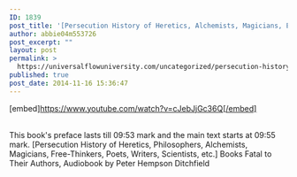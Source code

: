 ```yaml
---
ID: 1839
post_title: '[Persecution History of Heretics, Alchemists, Magicians, Etc.] Books Fatal to Their Authors'
author: abbie04m553726
post_excerpt: ""
layout: post
permalink: >
  https://universalflowuniversity.com/uncategorized/persecution-history-of-heretics-alchemists-magicians-etc-books-fatal-to-their-authors/
published: true
post_date: 2014-11-16 15:36:47
---
```

[embed]https://www.youtube.com/watch?v=cJebJjGc36Q[/embed]</br></br>
<p>This book's preface lasts till 09:53 mark and the main text starts at 09:55 mark.
[Persecution History of Heretics, Philosophers, Alchemists, Magicians, Free-Thinkers, Poets, Writers, Scientists, etc.] Books Fatal to Their Authors, Audiobook by Peter Hempson Ditchfield</p>